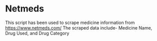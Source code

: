 # Netmeds
This script has been used to scrape medicine information from https://www.netmeds.com/
The scraped data include- Medicine Name, Drug Used, and Drug Category
